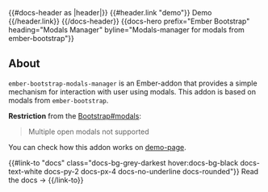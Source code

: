 <div class="">
  {{#docs-header as |header|}}
    {{#header.link "demo"}}
      Demo
    {{/header.link}}
  {{/docs-header}}
  {{docs-hero
    prefix="Ember Bootstrap"
    heading="Modals Manager"
    byline="Modals-manager for modals from ember-bootstrap"}}
    
  <div class="docs-container docs-md">
    <h2 class="docs-flex docs-items-center docs-mt-8 docs-h2">About</h2>

`ember-bootstrap-modals-manager` is an Ember-addon that provides a simple mechanism for interaction with user using modals. This addon is based on modals from `ember-bootstrap`.

**Restriction** from the [Bootstrap#modals](https://getbootstrap.com/docs/3.3/javascript/#modals):

> Multiple open modals not supported

You can check how this addon works on [demo-page](https://onechiporenko.github.io/ember-bootstrap-modals-manager/demo).
  
<p>{{#link-to "docs" class="docs-bg-grey-darkest hover:docs-bg-black docs-text-white docs-py-2 docs-px-4 docs-no-underline docs-rounded"}}
     Read the docs →
   {{/link-to}}</p>
  </div>
</div>